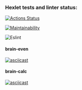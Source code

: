 ### Hexlet tests and linter status:
[![Actions Status](https://github.com/AgarkovRoman/frontend-project-lvl1/workflows/hexlet-check/badge.svg)](https://github.com/AgarkovRoman/frontend-project-lvl1/actions)

[![Maintainability](https://api.codeclimate.com/v1/badges/a99a88d28ad37a79dbf6/maintainability)](https://codeclimate.com/github/AgarkovRoman/frontend-project-lvl1/maintainability)

![Eslint](https://github.com/AgarkovRoman/frontend-project-lvl1/workflows/actions/badge.svg)



#### brain-even

[![asciicast](https://asciinema.org/a/f26l5uYwoFncNHVOtjaU9EXZE.svg)](https://asciinema.org/a/f26l5uYwoFncNHVOtjaU9EXZE)


#### brain-calc

[![asciicast](https://asciinema.org/a/EGxyPe99DO5EXmHuUzYJ2wh53.svg)](https://asciinema.org/a/EGxyPe99DO5EXmHuUzYJ2wh53)